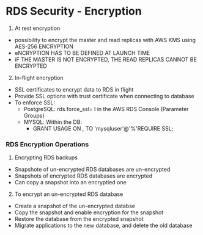 # RDS Security - Encryption

1. At rest encryption
  * possibility to encrypt the master and read replicas with AWS KMS using AES-256 ENCRYPTION
  * eNCRYPTION HAS TO BE DEFINED AT LAUNCH TIME
  * iF THE MASTER IS NOT ENCRYPTED, THE READ REPLICAS CANNOT BE ENCRYPTED
2. In-flight encryption
  * SSL certificates to encrypt data to RDS in flight
  * Provide SSL options with trust certificate when connecting to database
  * To enforce SSL:
    - PostgreSQL: rds.force_ssl= I in the AWS RDS Console (Parameter Groups)
    - MYSQL: Within the DB:
      * GRANT USAGE ON *,* TO 'mysqluser'@'%'REQUIRE SSL;

### RDS Encryption Operations

1. Encrypting RDS backups
  - Snapshote of un-encrypted RDS databases are un-encrypted
  - Snapshots of encrypted RDS databases are encrypted
  - Can copy a snapshot into an encryptied one
2. To encrypt an un-encrypted RDS database
  - Create a snapshot of the un-encrypted databse
  - Copy the snapshot and enable encryption for the snapshot
  - Restore the database from the encrypted snapshot
  - Migrate applications to the new database, and delete the old database